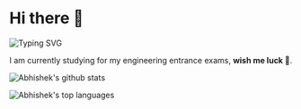 # Hi there 👋

![Typing SVG](https://readme-typing-svg.herokuapp.com/?multiline=true&width=600&height=60&lines=I+am+Abhishek,+a+self+learning+programmer.;I+like+tech,and+any+kind+of+programming+related+stuff)


I am currently studying for my engineering entrance exams, **wish me luck 🤞**.

![Abhishek's github stats](https://github-readme-stats.vercel.app/api?username=Abhishek10351&theme=blue-green&count_private=true)

![Abhishek's top languages](https://github-readme-stats.vercel.app/api/top-langs/?username=Abhishek10351&theme=blue-green)

